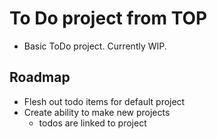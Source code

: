 # To Do project from TOP

- Basic ToDo project. Currently WIP.

## Roadmap

- Flesh out todo items for default project
- Create ability to make new projects
  - todos are linked to project
